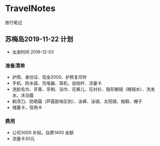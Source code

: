 # TravelNotes
旅行笔记
## 苏梅岛2019-11-22 计划 
* 出发时间 2019-12-03
### 准备清单
* 护照、身份证、现金2000、护照复印件
* 手机、防水袋、充电器、耳机、自拍杆、流量卡
* 洗脸毛巾、牙膏、牙刷、浴巾、花裤儿、花衬衫、隐形眼镜（眼镜水）、洗发水、沐浴露
* 剃须刀、防晒霜（芦荟胶啥区别）、泳裤、泳镜、太阳镜、拖鞋、帽子
* 储蓄卡，信用卡
### 费用
* 公司3000 补贴，自费1400 金额
* 流量卡30元
